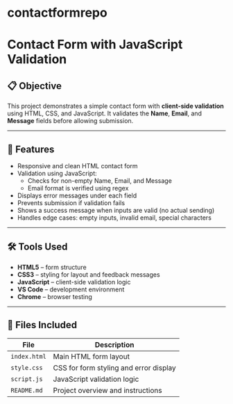 # contactformrepo
# Contact Form with JavaScript Validation

## 📋 Objective

This project demonstrates a simple contact form with **client-side validation** using HTML, CSS, and JavaScript. It validates the **Name**, **Email**, and **Message** fields before allowing submission.

---

## 🚀 Features

- Responsive and clean HTML contact form
- Validation using JavaScript:
  - Checks for non-empty Name, Email, and Message
  - Email format is verified using regex
- Displays error messages under each field
- Prevents submission if validation fails
- Shows a success message when inputs are valid (no actual sending)
- Handles edge cases: empty inputs, invalid email, special characters

---

## 🛠️ Tools Used

- **HTML5** – form structure
- **CSS3** – styling for layout and feedback messages
- **JavaScript** – client-side validation logic
- **VS Code** – development environment
- **Chrome** – browser testing

---

## 📁 Files Included

| File        | Description                           |
|-------------|---------------------------------------|
| `index.html` | Main HTML form layout                |
| `style.css`  | CSS for form styling and error display |
| `script.js`  | JavaScript validation logic          |
| `README.md`  | Project overview and instructions     |

